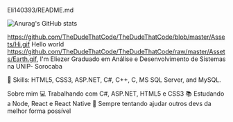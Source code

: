 Eli140393/README.md


![Anurag's GitHub stats](https://github-readme-stats.vercel.app/api?username=Eli140393&count_private=true)

https://github.com/TheDudeThatCode/TheDudeThatCode/blob/master/Assets/Hi.gif Hello world https://github.com/TheDudeThatCode/TheDudeThatCode/raw/master/Assets/Earth.gif, I'm Eliezer 
Graduado em Análise e Desenvolvimento de Sistemas  na UNIP- Sorocaba 

🚀 Skills: HTML5, CSS3, ASP.NET, C#, C++, C, MS SQL Server, and MySQL.


Sobre mim
💻 Trabalhando com C#, ASP.NET, HTML5 e CSS3
📚 Estudando a Node, React e React Native
💜 Sempre tentando ajudar outros devs da melhor forma possível
